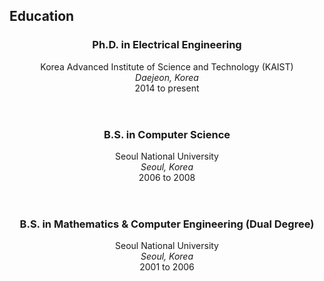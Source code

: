 <section class="thirteen columns" markdown="1">

# Education

<article>
<header>
<h1>Ph.D. in Electrical Engineering</h1>
<span>Korea Advanced Institute of Science and Technology (KAIST)</span>
<span><address>Daejeon, Korea</address><time>2014 to present</time></span>
</header>
</article>
<article markdown="1">
<header>
<h1>B.S. in Computer Science</h1>
<span>Seoul National University</span>
<span><address>Seoul, Korea</address><time>2006 to 2008</time></span>
</header>
</article>
<article markdown="1">
<header>
<h1>B.S. in Mathematics & Computer Engineering (Dual Degree)</h1>
<span>Seoul National University</span>
<span><address>Seoul, Korea</address><time>2001 to 2006</time></span>
</header>
</article>
</section>
